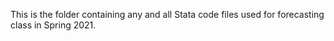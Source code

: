 This is the folder containing any and all Stata code files used for forecasting class in Spring 2021. 
